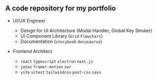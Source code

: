 ## A code repository for my portfolio

- UI/UX Engineer
  - Design for UI Architecture (Modal Handler, Global Key Stroker)
  - UI Component Library (`Grid` `Flowchart`)
  - Documentation (`storybook` `docusaurus`)

- Frontend Architect
  - `react` `typescript` `electron` `next.js`
  - `jotai` `framer-motion` `swr`
  - `vite` `vitest` `tailwindcss` `post-css` `sass`
